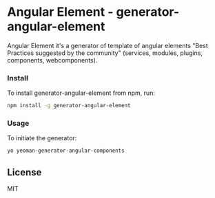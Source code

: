 # Angular Element - generator-angular-element 

Angular Element it's a generator of template of angular elements "Best Practices suggested by the community" (services, modules, plugins, components, webcomponents).

### Install

To install generator-angular-element from npm, run:

```bash
npm install -g generator-angular-element
```

### Usage

To initiate the generator:

```bash
yo yeoman-generator-angular-components
```

## License

MIT
